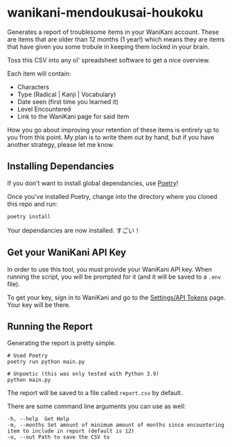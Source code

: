 # wanikani-mendoukusai-houkoku

Generates a report of troublesome items in your WaniKani account. These are items that are older than 12 months (1 year!) which means they are items that have given you some trobule in keeping them locked in your brain.

Toss this CSV into any ol' spreadsheet software to get a nice overview.

Each item will contain:

- Characters
- Type (Radical | Kanji | Vocabulary)
- Date seen (first time you learned it)
- Level Encountered
- Link to the WaniKani page for said item

How you go about improving your retention of these items is entirely up to you from this point. My plan is to write them out by hand, but if you have another strategy, please let me know.

## Installing Dependancies

If you don't want to install global dependancies, use [Poetry](https://python-poetry.org/)!

Once you've installed Poetry, change into the directory where you cloned this repo and run:

```
poetry install
```

Your dependancies are now installed. すごい！

## Get your WaniKani API Key

In order to use this tool, you must provide your WaniKani API key. When running the script, you will be prompted for it (and it will be saved to a `.env` file).

To get your key, sign in to WaniKani and go to the [Settings/API Tokens](https://www.wanikani.com/settings/personal_access_tokens) page. Your key will be there.

## Running the Report

Generating the report is pretty simple.

```
# Used Poetry
poetry run python main.py

# Unpoetic (this was only tested with Python 3.9)
python main.py
```

The report will be saved to a file called `report.csv` by default.

There are some command line arguments you can use as well:

```
-h, --help  Get Help
-m, --months Set amount of minimum amount of months since encountering item to include in report (default is 12)
-o, --out Path to save the CSV to
```
